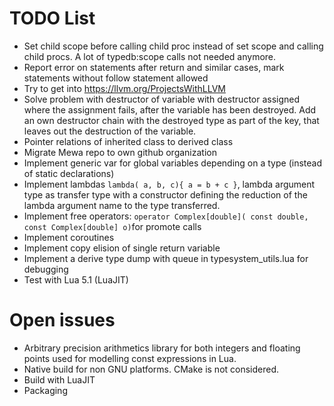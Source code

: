 # TODO List

 * Set child scope before calling child proc instead of set scope and calling child procs. A lot of typedb:scope calls not needed anymore. 
 * Report error on statements after return and similar cases, mark statements without follow statement allowed
 * Try to get into https://llvm.org/ProjectsWithLLVM
 * Solve problem with destructor of variable with destructor assigned where the assignment fails, after the variable has been destroyed. Add an own destructor chain with the destroyed type as part of the key, that leaves out the destruction of the variable.
 * Pointer relations of inherited class to derived class
 * Migrate Mewa repo to own github organization
 * Implement generic var for global variables depending on a type (instead of static declarations)
 * Implement lambdas ```lambda( a, b, c){ a = b + c }```, lambda argument type as transfer type with a constructor defining the reduction of the lambda argument name to the type transferred.
 * Implement free operators: ```operator Complex[double]( const double, const Complex[double] o)```for promote calls
 * Implement coroutines
 * Implement copy elision of single return variable
 * Implement a derive type dump with queue in typesystem_utils.lua for debugging
 * Test with Lua 5.1 (LuaJIT)

# Open issues
* Arbitrary precision arithmetics library for both integers and floating points used for modelling const expressions in Lua.
* Native build for non GNU platforms. CMake is not considered.
* Build with LuaJIT
* Packaging

